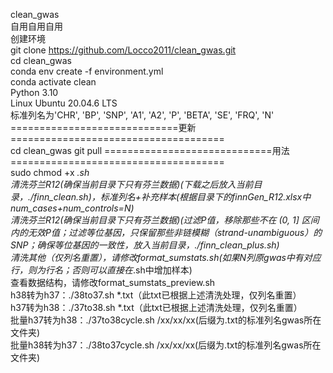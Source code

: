 clean_gwas \
自用自用自用 \
创建环境 \
git clone https://github.com/Locco2011/clean_gwas.git \
cd clean_gwas \
conda env create -f environment.yml \
conda activate clean \
Python 3.10 \
Linux Ubuntu 20.04.6 LTS \
标准列名为'CHR', 'BP', 'SNP', 'A1', 'A2', 'P', 'BETA', 'SE', 'FRQ', 'N' \
=============================更新===================================== \
cd clean_gwas
git pull
=============================用法===================================== \
sudo chmod +x *.sh \
清洗芬兰R12(确保当前目录下只有芬兰数据)(下载之后放入当前目录，./finn_clean.sh)，标准列名+补充样本(根据目录下的finnGen_R12.xlsx中num_cases+num_controls=N) \
清洗芬兰R12(确保当前目录下只有芬兰数据)(过滤P值，移除那些不在 (0, 1] 区间内的无效P值；过滤等位基因，只保留那些非链模糊（strand-unambiguous）的SNP；确保等位基因的一致性，放入当前目录，./finn_clean_plus.sh) \
清洗其他（仅列名重置），请修改format_sumstats.sh(如果N列原gwas中有对应行，则为行名；否则可以直接在*.sh中增加样本) \
查看数据结构，请修改format_sumstats_preview.sh \
h38转为h37：./38to37.sh *.txt（此txt已根据上述清洗处理，仅列名重置） \
h37转为h38：./37to38.sh *.txt（此txt已根据上述清洗处理，仅列名重置） \
批量h37转为h38：./37to38cycle.sh /xx/xx/xx(后缀为.txt的标准列名gwas所在文件夹) \
批量h38转为h37：./38to37cycle.sh /xx/xx/xx(后缀为.txt的标准列名gwas所在文件夹) 

